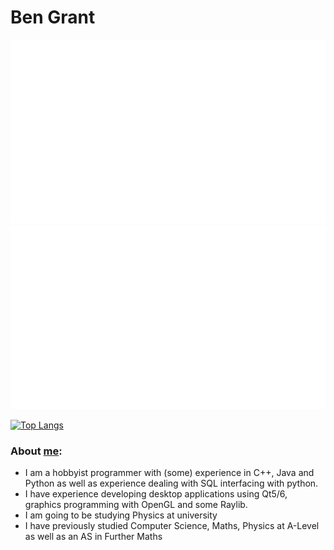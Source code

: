 # Ben Grant

<a>

![](https://github.com/BenSGrant/BenSGrant/blob/master/generated/overview.svg)
![](https://github.com/BenSGrant/BenSGrant/blob/master/generated/languages.svg)
  
</a>

[![Top Langs](https://github-readme-stats.vercel.app/api/top-langs/?username=BenSGrant)](https://github.com/anuraghazra/github-readme-stats)

### About [me](https://bensgrant.github.io):

  - I am a hobbyist programmer with (some) experience in C++, Java and Python as well as experience dealing with SQL interfacing with python.
  - I have experience developing desktop applications using Qt5/6, graphics programming with OpenGL and some Raylib.
  - I am going to be studying Physics at university
  - I have previously studied Computer Science, Maths, Physics at A-Level as well as an AS in Further Maths

